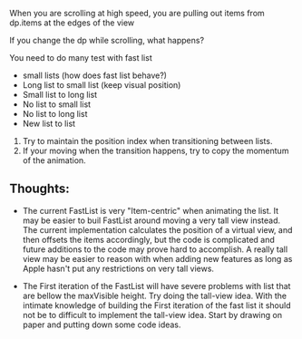 When you are scrolling at high speed, you are pulling out items from dp.items at the edges of the view

If you change the dp while scrolling, what happens?


You need to do many test with fast list
- small lists (how does fast list behave?)
- Long list to small list (keep visual position)
- Small list to long list 
- No list to small list
- No list to long list
- New list to list

1. Try to maintain the position index when transitioning between lists.
2. If your moving when the transition happens, try to copy the momentum of the animation.


## Thoughts:

- The current FastList is very "Item-centric" when animating the list. It may be easier to buil FastList around moving a very tall view instead. The current implementation calculates the position of a virtual view, and then offsets the items accordingly, but the code is complicated and future additions to the code may prove hard to accomplish. A really tall view may be easier to reason with when adding new features as long as Apple hasn't put any restrictions on very tall views. 

- The First iteration of the FastList will have severe problems with list that are bellow the maxVisible height. Try doing the tall-view idea. With the intimate knowledge of building the First iteration of the fast list it should not be to difficult to implement the tall-view idea. Start by drawing on paper and putting down some code ideas.
